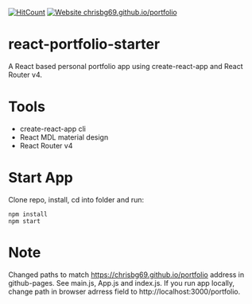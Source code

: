 [![HitCount](http://hits.dwyl.io/chrisbg69/portfolio.svg)](http://hits.dwyl.io/chrisbg69/portfolio)  [![Website chrisbg69.github.io/portfolio](https://img.shields.io/website-up-down-green-red/https/chrisbg69.github.io.svg)](https://chrisbg69.github.io/portfolio)

# react-portfolio-starter
A React based personal portfolio app using create-react-app and React Router v4.

# Tools
* create-react-app cli
* React MDL material design
* React Router v4

# Start App
Clone repo, install, cd into folder and run:
```git
npm install
npm start
```
# Note
Changed paths to match https://chrisbg69.github.io/portfolio address in github-pages.
See main.js, App.js and index.js. If you run app locally, change path in browser adrress field to http://localhost:3000/portfolio.